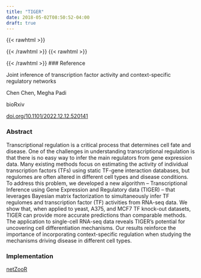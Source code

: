 ```yaml
---
title: "TIGER"
date: 2018-05-02T08:50:52-04:00
draft: true
---
```


{{< rawhtml >}}
<script type='text/javascript' src='https://d1bxh8uas1mnw7.cloudfront.net/assets/embed.js'></script>
{{< /rawhtml >}}
{{< rawhtml >}}
<div data-badge-popover="right" data-badge-type="donut" data-doi="10.1101/2022.12.12.520141" data-hide-no-mentions="true" class="altmetric-embed"></div>
{{< /rawhtml >}}
### Reference

Joint inference of transcription factor activity and context-specific regulatory networks

Chen Chen, Megha Padi

bioRxiv

[doi.org/10.1101/2022.12.12.520141](https://www.biorxiv.org/content/10.1101/2022.12.12.520141v1)

### Abstract


Transcriptional regulation is a critical process that determines cell fate and disease. One of the challenges in understanding transcriptional regulation is that there is no easy way to infer the main regulators from gene expression data. Many existing methods focus on estimating the activity of individual transcription factors (TFs) using static TF-gene interaction databases, but regulomes are often altered in different cell types and disease conditions. To address this problem, we developed a new algorithm – Transcriptional Inference using Gene Expression and Regulatory data (TIGER) – that leverages Bayesian matrix factorization to simultaneously infer TF regulomes and transcription factor (TF) activities from RNA-seq data. We show that, when applied to yeast, A375, and MCF7 TF knock-out datasets, TIGER can provide more accurate predictions than comparable methods. The application to single-cell RNA-seq data reveals TIGER’s potential for uncovering cell differentiation mechanisms. Our results reinforce the importance of incorporating context-specific regulation when studying the mechanisms driving disease in different cell types.

### Implementation

[netZooR](https://github.com/netZoo/netZooR)




